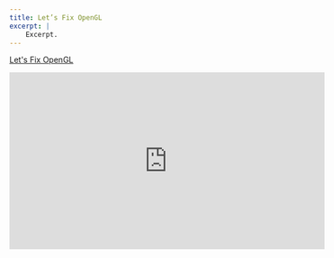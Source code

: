 ```yaml
---
title: Let’s Fix OpenGL
excerpt: |
    Excerpt.
---
```

[Let's Fix OpenGL][paper]

[paper]: http://drops.dagstuhl.de/opus/volltexte/2017/7130/
[slides]: http://127.0.0.1:4000/~asampson/media/opengl-snapl2017-slides.pdf
[video]: https://youtu.be/-VqZO3QvwL0
[snapl]: http://snapl.org/2017/

<div class="embed">
<iframe width="560" height="315" src="https://www.youtube.com/embed/-VqZO3QvwL0?ecver=1" frameborder="0" allowfullscreen></iframe>
</div>
